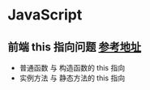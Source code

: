 # JavaScript

## 前端 this 指向问题 [参考地址](https://blog.csdn.net/qq_41499782/article/details/113069837)

- 普通函数 与 构造函数的 this 指向
- 实例方法 与 静态方法的 this 指向
